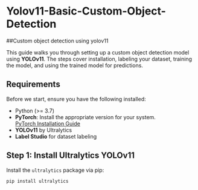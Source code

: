 # Yolov11-Basic-Custom-Object-Detection
##Custom object detection using yolov11



This guide walks you through setting up a custom object detection model using **YOLOv11**. The steps cover installation, labeling your dataset, training the model, and using the trained model for predictions.

## Requirements

Before we start, ensure you have the following installed:

- Python (>= 3.7)
- **PyTorch**: Install the appropriate version for your system.  
  [PyTorch Installation Guide](https://pytorch.org/get-started/locally/)
- **YOLOv11** by Ultralytics
- **Label Studio** for dataset labeling

## Step 1: Install Ultralytics YOLOv11

Install the `ultralytics` package via pip:

```bash
pip install ultralytics
